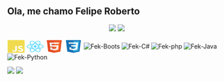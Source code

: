 
 ## Ola, me chamo Felipe Roberto
<div align="center">
	<a href="https://github.com/feliperobertosouz"> </a>
  <img height="180em" src="https://github-readme-stats.vercel.app/api?username=feliperobertosouz&show_icons=true&theme=dracula&include_all_commits=true&count_private=true"/>
  <img height="180em" src="https://github-readme-stats.vercel.app/api/top-langs/?username=feliperobertosouz&layout=compact&langs_count=7&theme=dracula"/>
</div>
<div style="display: inline_block;decoration:none "><br>
	<img align="center" alt="Fek-Js" height="30" width="40" src="https://raw.githubusercontent.com/devicons/devicon/master/icons/javascript/javascript-plain.svg">
	<img align="center" alt="Fek-React" height="30" width="40" src="https://raw.githubusercontent.com/devicons/devicon/master/icons/react/react-original.svg">
  	<img align="center" alt="Fek-HTML" height="30" width="40" src="https://raw.githubusercontent.com/devicons/devicon/master/icons/html5/html5-original.svg">
	<img align="center" alt="Fek-CSS" height="30" width="40" src="https://raw.githubusercontent.com/devicons/devicon/master/icons/css3/css3-original.svg">
	<img align="center" alt="Fek-Boots" height="30" width="40" src="https://cdn.jsdelivr.net/gh/devicons/devicon/icons/bootstrap/bootstrap-plain.svg" />
	<img align="center" alt="Fek-C#" height="30" width="40" src="https://cdn.jsdelivr.net/gh/devicons/devicon/icons/csharp/csharp-original.svg" />	
	<img align="center" alt="Fek-php" height="30" width="40" src="https://cdn.jsdelivr.net/gh/devicons/devicon/icons/php/php-plain.svg" />
	<img align="center" alt="Fek-Java" height="30" width="40" src="https://cdn.jsdelivr.net/gh/devicons/devicon/icons/java/java-original.svg" />
	<img align="center" alt="Fek-Python" height="30" width="40" src="https://cdn.jsdelivr.net/gh/devicons/devicon/icons/python/python-original.svg"/>
 	<br>
	<p> </p>
	<a href = "mailto:adventur3gamaz@gmail.com"><img src="https://img.shields.io/badge/-Gmail-%23333?style=for-the-badge&logo=gmail&logoColor=white" target=""></a>
	<a href="https://www.linkedin.com/in/felipe-roberto-souza-silva-150aa8237/" target="_blank"><img src="https://img.shields.io/badge/-LinkedIn-%230077B5?style=for-the-badge&logo=linkedin&logoColor=white" target=""></a>          
</div>	

